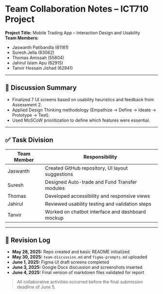 # Team Collaboration Notes – ICT710 Project

**Project Title:** Mobile Trading App – Interaction Design and Usability  
**Team Members:**
- Jaswanth Patibandla (61181)
- Suresh Jella (63062)
- Thomas Amissah (55804)
- Jahirul Islam Apu (62915)
- Tanvir Hossain Jishad (62941)

---

## 🧠 Discussion Summary

- Finalized 7 UI screens based on usability heuristics and feedback from Assessment 2.
- Applied Design Thinking methodology (Empathize → Define → Ideate → Prototype → Test).
- Used MoSCoW prioritization to define which features were essential.

---

## ✅ Task Division

| Team Member         | Responsibility                          |
|---------------------|------------------------------------------|
| Jaswanth            | Created GitHub repository, UI layout suggestions |
| Suresh              | Designed Auto-trade and Fund Transfer modules |
| Thomas              | Developed accessibility and responsive views |
| Jahirul             | Reviewed usability testing and validation steps |
| Tanvir              | Worked on chatbot interface and dashboard mockup |

---

## 🔁 Revision Log

- **May 28, 2025:** Repo created and basic README initialized  
- **May 30, 2025:** `team-discussion.md` and `figma-prompts.md` uploaded  
- **June 1, 2025:** Figma UI draft screens completed  
- **June 3, 2025:** Google Docs discussion and screenshots inserted  
- **June 4, 2025:** Final version of markdown files validated for report

> All collaborative activities occurred before the final submission deadline of June 5.
